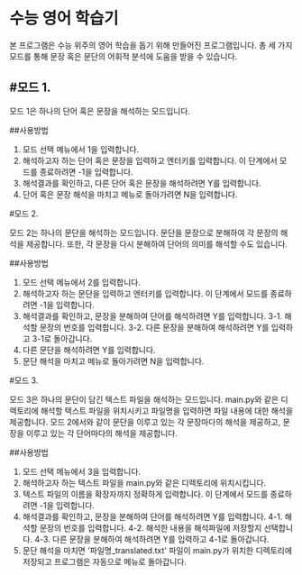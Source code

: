 수능 영어 학습기
===========

본 프로그램은 수능 위주의 영어 학습을 돕기 위해 만들어진 프로그램입니다.
총 세 가지 모드를 통해 문장 혹은 문단의 어휘적 분석에 도움을 받을 수 있습니다.

#모드 1.
----------
모드 1은 하나의 단어 혹은 문장을 해석하는 모드입니다.

##사용방법

1. 모드 선택 메뉴에서 1을 입력합니다.
2. 해석하고자 하는 단어 혹은 문장을 입력하고 엔터키를 입력합니다. 이 단계에서 모드를 종료하려면 -1을 입력합니다.
3. 해석결과를 확인하고, 다른 단어 혹은 문장을 해석하려면 Y를 입력합니다.
4. 단어 혹은 문장 해석을 마치고 메뉴로 돌아가려면 N을 입력합니다.


#모드 2.

모드 2는 하나의 문단을 해석하는 모드입니다. 문단을 문장으로 분해하여 각 문장의 해석을 제공합니다. 또한, 각 문장을 다시 분해하여
단어의 의미를 해석할 수도 있습니다.

##사용방법

1. 모드 선택 메뉴에서 2를 입력합니다.
2. 해석하고자 하는 문단을 입력하고 엔터키를 입력합니다. 이 단계에서 모드를 종료하려면 -1을 입력합니다.
3. 해석결과를 확인하고, 문장을 분해하여 단어를 해석하려면 Y를 입력합니다.
  3-1. 해석할 문장의 번호를 입력합니다.
  3-2. 다른 문장을 분해하여 해석하려면 Y를 입력하고 3-1로 돌아갑니다.
4. 다른 문단을 해석하려면 Y를 입력합니다.
5. 문단 해석을 마치고 메뉴로 돌아가려면 N을 입력합니다.


#모드 3.

모드 3은 하나의 문단이 담긴 텍스트 파일을 해석하는 모드입니다. main.py와 같은 디렉토리에 해석할 텍스트 파일을 위치시키고
파일명을 입력하면 파일 내용에 대한 해석을 제공합니다. 모드 2에서와 같이 문단을 이루고 있는 각 문장마다의 해석을 제공하고,
문장을 이루고 있는 각 단어마다의 해석을 제공합니다.

##사용방법

1. 모드 선택 메뉴에서 3을 입력합니다.
2. 해석하고자 하는 텍스트 파일을 main.py와 같은 디렉토리에 위치시킵니다.
3. 텍스트 파일의 이름을 확장자까지 정확하게 입력합니다. 이 단계에서 모드를 종료하려면 -1을 입력합니다.
4. 해석결과를 확인하고, 문장을 분해하여 단어를 해석하려면 Y를 입력합니다.
  4-1. 해석할 문장의 번호를 입력합니다.
  4-2. 해석한 내용을 해석파일에 저장할지 선택합니다.
  4-3. 다른 문장을 분해하여 해석하려면 Y를 입력하고 4-1로 돌아갑니다.
5. 문단 해석을 마치면 '파일명_translated.txt' 파일이 main.py가 위치한 디렉토리에 저장되고 프로그램은 자동으로 메뉴로 돌아갑니다.